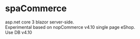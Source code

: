 # spaCommerce
asp.net core 3 blazor server-side.<br/>
Experimental based on nopCommerce v4.10 single page eShop.</br>
Use DB v4.10
